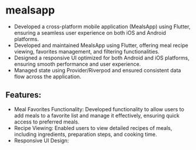 # mealsapp

- Developed a cross-platform mobile application (MealsApp) using Flutter, ensuring a seamless user experience on both iOS and Android platforms.
- Developed and maintained MealsApp using Flutter, offering meal recipe viewing, favorites management, and filtering functionalities.
- Designed a responsive UI optimized for both Android and iOS platforms, ensuring smooth performance and user experience.
- Managed state using Provider/Riverpod and ensured consistent data flow across the application.

## Features:
- Meal Favorites Functionality: Developed functionality to allow users to add meals to a favorite list and manage it effectively, ensuring quick access to preferred meals.
- Recipe Viewing: Enabled users to view detailed recipes of meals, including ingredients, preparation steps, and cooking time.
- Responsive UI Design:
